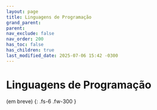 ```yaml
---
layout: page
title: Linguagens de Programação
grand_parent:
parent:
nav_exclude: false
nav_order: 200
has_toc: false
has_children: true
last_modified_date: 2025-07-06 15:42 -0300
---
```


# Linguagens de Programação

(em breve)
{: .fs-6 .fw-300 }
